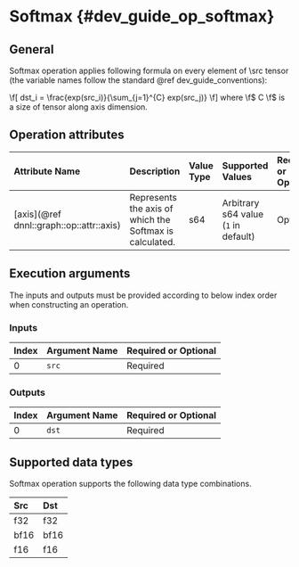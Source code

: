 Softmax {#dev_guide_op_softmax}
===============================

## General

Softmax operation applies following formula on every element of \src tensor
(the variable names follow the standard @ref dev_guide_conventions):

\f[ dst_i = \frac{exp(src_i)}{\sum_{j=1}^{C} exp(src_j)} \f]
where \f$ C \f$ is a size of tensor along axis dimension.

## Operation attributes

| Attribute Name                           | Description                                             | Value Type | Supported Values                     | Required or Optional |
|:-----------------------------------------|:--------------------------------------------------------|:-----------|:-------------------------------------|:---------------------|
| [axis](@ref dnnl::graph::op::attr::axis) | Represents the axis of which the Softmax is calculated. | s64        | Arbitrary s64 value (`1` in default) | Optional             |

## Execution arguments

The inputs and outputs must be provided according to below index order when
constructing an operation.

### Inputs

| Index | Argument Name | Required or Optional |
|:------|:--------------|:---------------------|
| 0     | `src`         | Required             |

### Outputs

| Index | Argument Name | Required or Optional |
|:------|:--------------|:---------------------|
| 0     | `dst`         | Required             |

## Supported data types

Softmax operation supports the following data type combinations.

| Src  | Dst  |
|:-----|:-----|
| f32  | f32  |
| bf16 | bf16 |
| f16  | f16  |
